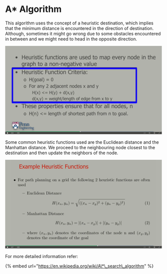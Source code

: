 # A\* Algorithm

This algorithm uses the concept of a heuristic destination, which implies that the minimum distance is encountered in the direction of destination. Although, sometimes it might go wrong due to some obstacles encountered in between and we might need to head in the opposite direction.

![](../../../.gitbook/assets/a-2.png)

Some common heuristic functions used are the Euclidean distance and the Manhattan distance. We proceed to the neighbouring node closest to the destination and then update the neighbors of the node.

![](../../../.gitbook/assets/a-1.png)

For more detailed information refer:

{% embed url="https://en.wikipedia.org/wiki/A\*\_search\_algorithm" %}

